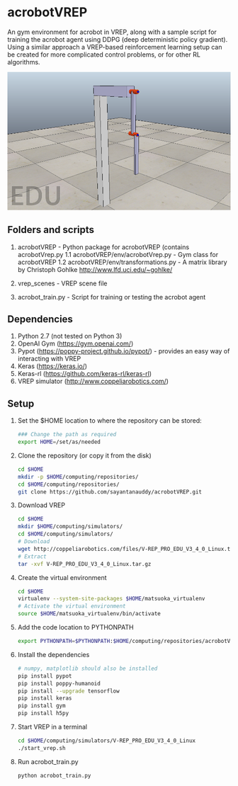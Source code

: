 # acrobotVREP
An gym environment for acrobot in VREP, along with a sample script for training the acrobot agent using DDPG (deep deterministic policy gradient). 
Using a similar approach a VREP-based reinforcement learning setup can be created for more complicated control problems, or for other RL algorithms.

![alt text](acrobot.png)

## Folders and scripts
1. acrobotVREP - Python package for acrobotVREP (contains acrobotVrep.py
    1.1 acrobotVREP/env/acrobotVrep.py - Gym class for acrobotVREP
    1.2 acrobotVREP/env/transformations.py - A matrix library by Christoph Gohlke <http://www.lfd.uci.edu/~gohlke/>

2. vrep_scenes - VREP scene file

3. acrobot_train.py - Script for training or testing the acrobot agent


## Dependencies
1. Python 2.7 (not tested on Python 3)
2. OpenAI Gym (https://gym.openai.com/)
3. Pypot (https://poppy-project.github.io/pypot/) - provides an easy way of interacting with VREP
4. Keras (https://keras.io/)
5. Keras-rl (https://github.com/keras-rl/keras-rl)
6. VREP simulator (http://www.coppeliarobotics.com/)


## Setup

1. Set the $HOME location to where the repository can be stored:

    ```bash
    ### Change the path as required
    export HOME=/set/as/needed
    ```
    
2. Clone the repository (or copy it from the disk)

    ```bash
    cd $HOME
    mkdir -p $HOME/computing/repositories/
    cd $HOME/computing/repositories/
    git clone https://github.com/sayantanauddy/acrobotVREP.git
    ```

3. Download VREP

    ```bash
    cd $HOME
    mkdir $HOME/computing/simulators/
    cd $HOME/computing/simulators/
    # Download
    wget http://coppeliarobotics.com/files/V-REP_PRO_EDU_V3_4_0_Linux.tar.gz
    # Extract
    tar -xvf V-REP_PRO_EDU_V3_4_0_Linux.tar.gz
    ```

4. Create the virtual environment

    ```bash
    cd $HOME
    virtualenv --system-site-packages $HOME/matsuoka_virtualenv
    # Activate the virtual environment
    source $HOME/matsuoka_virtualenv/bin/activate
    ```

5. Add the code location to PYTHONPATH

    ```bash
    export PYTHONPATH=$PYTHONPATH:$HOME/computing/repositories/acrobotVREP
    ```

6. Install the dependencies

    ```bash
    # numpy, matplotlib should also be installed
    pip install pypot
    pip install poppy-humanoid
    pip install --upgrade tensorflow
    pip install keras
    pip install gym
    pip install h5py
    ```

7. Start VREP in a terminal

    ```bash
    cd $HOME/computing/simulators/V-REP_PRO_EDU_V3_4_0_Linux
    ./start_vrep.sh
    ```

8. Run acrobot_train.py
    
    ```bash
    python acrobot_train.py
    ```
    

